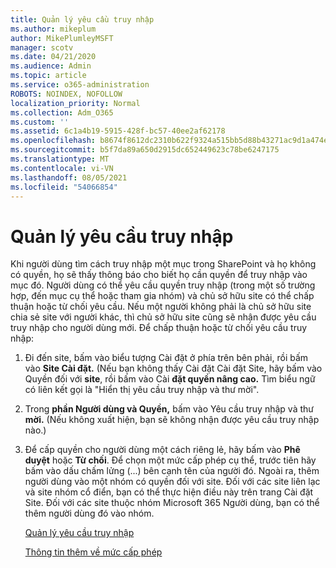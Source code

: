 ```yaml
---
title: Quản lý yêu cầu truy nhập
ms.author: mikeplum
author: MikePlumleyMSFT
manager: scotv
ms.date: 04/21/2020
ms.audience: Admin
ms.topic: article
ms.service: o365-administration
ROBOTS: NOINDEX, NOFOLLOW
localization_priority: Normal
ms.collection: Adm_O365
ms.custom: ''
ms.assetid: 6c1a4b19-5915-428f-bc57-40ee2af62178
ms.openlocfilehash: b8674f8612dc2310b622f9324a515bb5d88b43271ac9d1a474eefa1be3cae750
ms.sourcegitcommit: b5f7da89a650d2915dc652449623c78be6247175
ms.translationtype: MT
ms.contentlocale: vi-VN
ms.lasthandoff: 08/05/2021
ms.locfileid: "54066854"
---
```

# <a name="manage-access-requests"></a>Quản lý yêu cầu truy nhập

Khi người dùng tìm cách truy nhập một mục trong SharePoint và họ không có quyền, họ sẽ thấy thông báo cho biết họ cần quyền để truy nhập vào mục đó. Người dùng có thể yêu cầu quyền truy nhập (trong một số trường hợp, đến mục cụ thể hoặc tham gia nhóm) và chủ sở hữu site có thể chấp thuận hoặc từ chối yêu cầu. Nếu một người không phải là chủ sở hữu site chia sẻ site với người khác, thì chủ sở hữu site cũng sẽ nhận được yêu cầu truy nhập cho người dùng mới. Để chấp thuận hoặc từ chối yêu cầu truy nhập:
  
1. Đi đến site, bấm vào biểu tượng Cài đặt ở phía trên bên phải, rồi bấm vào **Site Cài đặt.** (Nếu bạn không thấy Cài đặt Cài đặt Site, hãy bấm vào Quyền đối với **site**, rồi bấm vào Cài **đặt quyền nâng cao.** Tìm biểu ngữ có liên kết gọi là "Hiển thị yêu cầu truy nhập và thư mời".
    
2. Trong **phần Người dùng và Quyền,** bấm vào Yêu cầu truy nhập và thư **mời.** (Nếu không xuất hiện, bạn sẽ không nhận được yêu cầu truy nhập nào.)
    
3. Để cấp quyền cho người dùng một cách riêng lẻ, hãy bấm vào **Phê duyệt** hoặc **Từ chối**. Để chọn một mức cấp phép cụ thể, trước tiên hãy bấm vào dấu chấm lửng (...) bên cạnh tên của người đó. Ngoài ra, thêm người dùng vào một nhóm có quyền đối với site. Đối với các site liên lạc và site nhóm cổ điển, bạn có thể thực hiện điều này trên trang Cài đặt Site. Đối với các site thuộc nhóm Microsoft 365 Người dùng, bạn có thể thêm người dùng đó vào nhóm.
    
    [Quản lý yêu cầu truy nhập ](https://go.microsoft.com/fwlink/?linkid=2008747)
    
    [Thông tin thêm về mức cấp phép](https://go.microsoft.com/fwlink/?linkid=867071)
    

